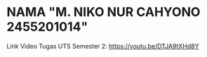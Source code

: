 # NAMA "M. NIKO NUR CAHYONO 2455201014"
Link Video Tugas UTS Semester 2: https://youtu.be/DTJA9tXHd8Y 
